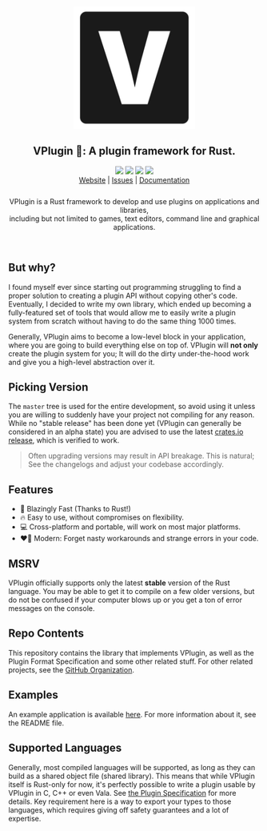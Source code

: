 <div align="center">
        <img src="assets/logo.svg" width="244"></img>
        <h2>VPlugin 🔌: A plugin framework for Rust.</h2>
        <img src="https://img.shields.io/crates/v/vplugin?style=flat-square">
        <img src="https://img.shields.io/docsrs/vplugin?label=Documentation&style=flat-square">
        <img src="https://img.shields.io/github/license/VPlugin/VPlugin?style=flat-square">
        <img src="https://github.com/VPlugin/VPlugin/actions/workflows/default.yml/badge.svg">
        <br>
        <a href="javascript:void(0)">Website</a> |
        <a href="https://github.com/VPlugin/VPlugin/issues">Issues</a> |
        <a href="https://docs.rs/crate/vplugin">Documentation</a>
        <p style="padding-top: 12px;">
                VPlugin is a Rust framework to develop and use plugins on applications and libraries, <br> including but not limited to games, text editors, command line and graphical applications.
        </p>
        <br>
</div>

## But why?
I found myself ever since starting out programming struggling to find a proper solution to creating a plugin API without copying other's code. Eventually, I decided to write my own library, which ended up becoming a fully-featured set of tools that would allow me to easily write a plugin system from scratch without having to do the same thing 1000 times.

Generally, VPlugin aims to become a low-level block in your application, where you are going to build everything else on top of. VPlugin will **not only** create the plugin system for you; It will do the dirty under-the-hood work and give you a high-level abstraction over it.

## Picking Version
The `master` tree is used for the entire development, so avoid using it unless you are willing to suddenly have your project not compiling for any reason. While no "stable release" has been done yet (VPlugin can generally be considered in an alpha state) you are advised to use the latest [crates.io release](https://crates.io/crates/vplugin),
which is verified to work.

> Often upgrading versions may result in API breakage. This is natural; See the changelogs and adjust your codebase accordingly.

## Features
- 🚀 Blazingly Fast (Thanks to Rust!)
- 🔥 Easy to use, without compromises on flexibility.
- 💻 Cross-platform and portable, will work on most major platforms.
- ❤️‍🔥 Modern: Forget nasty workarounds and strange errors in your code.

## MSRV
VPlugin officially supports only the latest **stable** version of the Rust language. You may be able to get it to compile on a few older versions, but do not be confused if your computer blows up or you get a ton of error messages on the console.

## Repo Contents
This repository contains the library that implements VPlugin, as well as the Plugin Format Specification and some other related stuff. For other related projects, see the [GitHub Organization](https://github.com/VPlugin).

## Examples
An example application is available [here](https://github.com/VPlugin/vplugin-example). For more information about it, see the README file.

## Supported Languages
Generally, most compiled languages will be supported, as long as they can build as a shared object file (shared library). This means that while VPlugin itself is Rust-only for now, it's perfectly possible to write a plugin usable by VPlugin in C, C++ or even Vala. See [the Plugin Specification](./spec/PluginFormat.md) for more details. Key requirement here is a way to export your types to those languages, which requires giving off safety guarantees and a lot of expertise.
